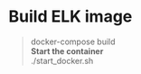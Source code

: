 
# Build ELK image
 
  >  docker-compose build </br>
    **Start the container** </br>
     ./start_docker.sh </br>
 
